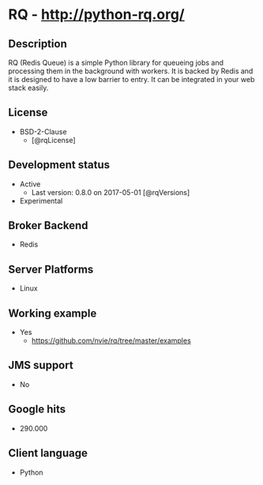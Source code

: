 # RQ - http://python-rq.org/

## Description
RQ (Redis Queue) is a simple Python library for queueing jobs and processing them in the background with workers. It is backed by Redis and it is designed to have a low barrier to entry. It can be integrated in your web stack easily.


## License
- BSD-2-Clause
    - [@rqLicense]


## Development status
- Active
    - Last version: 0.8.0 on 2017-05-01 [@rqVersions]
- Experimental


## Broker Backend
- Redis


## Server Platforms
- Linux


## Working example
- Yes
    - https://github.com/nvie/rq/tree/master/examples


## JMS support
- No


## Google hits
- 290.000


## Client language
- Python
